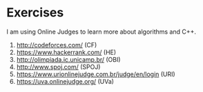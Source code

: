 # Exercises
I am using Online Judges to learn more about algorithms and C++.

 1. http://codeforces.com/                           (CF)
 2. https://www.hackerrank.com/                      (HE)
 3. http://olimpiada.ic.unicamp.br/                  (OBI)
 4. http://www.spoj.com/                             (SPOJ)
 5. https://www.urionlinejudge.com.br/judge/en/login (URI)
 6. https://uva.onlinejudge.org/                     (UVa)
